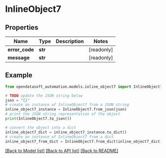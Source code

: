 # InlineObject7


## Properties

Name | Type | Description | Notes
------------ | ------------- | ------------- | -------------
**error_code** | **str** |  | [readonly] 
**message** | **str** |  | [readonly] 

## Example

```python
from opendatasoft_automation.models.inline_object7 import InlineObject7

# TODO update the JSON string below
json = "{}"
# create an instance of InlineObject7 from a JSON string
inline_object7_instance = InlineObject7.from_json(json)
# print the JSON string representation of the object
print(InlineObject7.to_json())

# convert the object into a dict
inline_object7_dict = inline_object7_instance.to_dict()
# create an instance of InlineObject7 from a dict
inline_object7_from_dict = InlineObject7.from_dict(inline_object7_dict)
```
[[Back to Model list]](../README.md#documentation-for-models) [[Back to API list]](../README.md#documentation-for-api-endpoints) [[Back to README]](../README.md)


